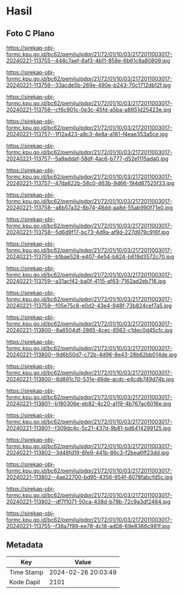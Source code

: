 # Hasil

## Foto C Plano

https://sirekap-obj-formc.kpu.go.id/bc62/pemilu/pdpr/21/72/01/10/03/2172011003017-20240221-113755--448c7aef-8af3-4b11-858e-6b61c8a80809.jpg

https://sirekap-obj-formc.kpu.go.id/bc62/pemilu/pdpr/21/72/01/10/03/2172011003017-20240221-113756--33acde5b-269e-490e-b243-70c1712db12f.jpg

https://sirekap-obj-formc.kpu.go.id/bc62/pemilu/pdpr/21/72/01/10/03/2172011003017-20240221-113756--cf6c901c-0e3c-45fd-a5ba-a8651d25423e.jpg

https://sirekap-obj-formc.kpu.go.id/bc62/pemilu/pdpr/21/72/01/10/03/2172011003017-20240221-113757--1f12a423-a8c3-4e8a-a181-f4eae353a5ce.jpg

https://sirekap-obj-formc.kpu.go.id/bc62/pemilu/pdpr/21/72/01/10/03/2172011003017-20240221-113757--5a9addaf-58df-4ac6-b777-d52e1115ada0.jpg

https://sirekap-obj-formc.kpu.go.id/bc62/pemilu/pdpr/21/72/01/10/03/2172011003017-20240221-113757--47da622b-58c0-463b-9d66-194d87525f33.jpg

https://sirekap-obj-formc.kpu.go.id/bc62/pemilu/pdpr/21/72/01/10/03/2172011003017-20240221-113758--a8b57a32-8b74-48dd-aa8d-55ab990f71e0.jpg

https://sirekap-obj-formc.kpu.go.id/bc62/pemilu/pdpr/21/72/01/10/03/2172011003017-20240221-113758--5d6d9f17-bc73-4d9a-af9d-227d979c916f.jpg

https://sirekap-obj-formc.kpu.go.id/bc62/pemilu/pdpr/21/72/01/10/03/2172011003017-20240221-113759--b1bae528-e407-4e54-b824-b619d3572c70.jpg

https://sirekap-obj-formc.kpu.go.id/bc62/pemilu/pdpr/21/72/01/10/03/2172011003017-20240221-113759--a31acf42-ba0f-4115-af63-7162ad2eb716.jpg

https://sirekap-obj-formc.kpu.go.id/bc62/pemilu/pdpr/21/72/01/10/03/2172011003017-20240221-113759--f05e75c8-e0d2-43e4-948f-73b824cef7a5.jpg

https://sirekap-obj-formc.kpu.go.id/bc62/pemilu/pdpr/21/72/01/10/03/2172011003017-20240221-113800--8a6504df-2865-4cec-8562-c1dec0d45cfc.jpg

https://sirekap-obj-formc.kpu.go.id/bc62/pemilu/pdpr/21/72/01/10/03/2172011003017-20240221-113800--9d6b50d7-c72b-4d96-8e43-28b62bb014de.jpg

https://sirekap-obj-formc.kpu.go.id/bc62/pemilu/pdpr/21/72/01/10/03/2172011003017-20240221-113800--8d891c70-531e-46de-acdc-e4cdb749d74b.jpg

https://sirekap-obj-formc.kpu.go.id/bc62/pemilu/pdpr/21/72/01/10/03/2172011003017-20240221-113801--b180306e-eb82-4c20-a119-4b767ac6016e.jpg

https://sirekap-obj-formc.kpu.go.id/bc62/pemilu/pdpr/21/72/01/10/03/2172011003017-20240221-113801--f309dc4c-5c21-437d-9b81-bd6414299125.jpg

https://sirekap-obj-formc.kpu.go.id/bc62/pemilu/pdpr/21/72/01/10/03/2172011003017-20240221-113802--3d48fd19-6fe9-441b-86c3-f2bea6ff23dd.jpg

https://sirekap-obj-formc.kpu.go.id/bc62/pemilu/pdpr/21/72/01/10/03/2172011003017-20240221-113802--4ae22700-bd95-4356-954f-8078fabcfd5c.jpg

https://sirekap-obj-formc.kpu.go.id/bc62/pemilu/pdpr/21/72/01/10/03/2172011003017-20240221-113802--df7f1071-50ca-438d-b79b-72c9a3df2484.jpg

https://sirekap-obj-formc.kpu.go.id/bc62/pemilu/pdpr/21/72/01/10/03/2172011003017-20240221-113755--f36a7f99-ee78-4c18-ad08-69e8366c981f.jpg


## Metadata

| Key        | Value               |
| ---------- | ------------------- |
| Time Stamp | 2024-02-26 20:03:49 |
| Kode Dapil | 2101                |



